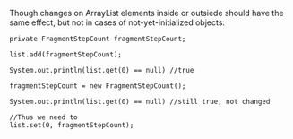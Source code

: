 

Though changes on ArrayList elements inside or outsiede should have the same effect, but not in cases of not-yet-initialized objects:

```
private FragmentStepCount fragmentStepCount;

list.add(fragmentStepCount);

System.out.println(list.get(0) == null) //true

fragmentStepCount = new FragmentStepCount();

System.out.println(list.get(0) == null) //still true, not changed

//Thus we need to 
list.set(0, fragmentStepCount);
        

```
